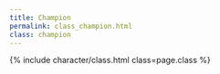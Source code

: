 ```yaml
---
title: Champion
permalink: class_champion.html
class: champion
---
```


{% include character/class.html class=page.class %}
